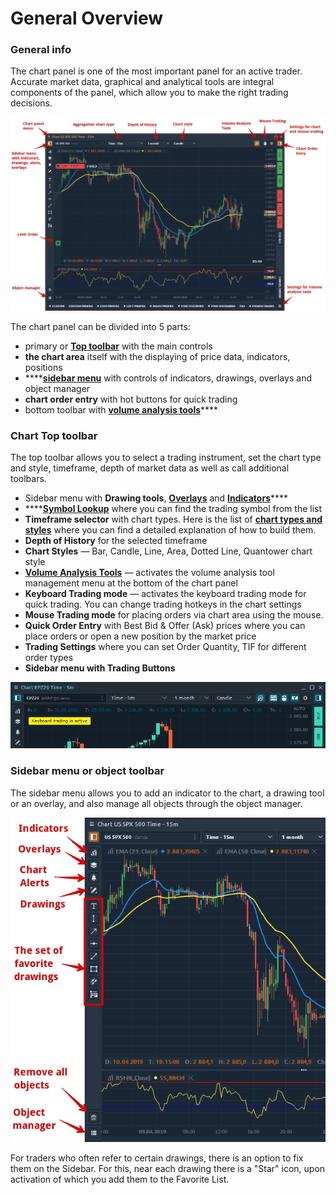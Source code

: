 # General Overview

### General info

The chart panel is one of the most important panel for an active trader. Accurate market data, graphical and analytical tools are integral components of the panel, which allow you to make the right trading decisions.

![Main parts of Chart panel in Quantower](../../.gitbook/assets/main-parts-of-chart-panel-in-quantower.png)

The chart panel can be divided into 5 parts:

* primary or [**Top toolbar**](./#chart-top-toolbar) with the main controls
* **the chart area** itself with the displaying of price data, indicators, positions
* \*\*\*\*[**sidebar menu**](./#sidebar-menu-or-object-toolbar) with controls of indicators, drawings, overlays and object manager
* **chart order entry** with hot buttons for quick trading
* bottom toolbar with [**volume analysis tools**](volume-analysis-tools/)\*\*\*\*

### Chart Top toolbar

The top toolbar allows you to select a trading instrument, set the chart type and style, timeframe, depth of market data as well as call additional toolbars.

* Sidebar menu with **Drawing tools**, [**Overlays**](chart-overlays.md) and [**Indicators**](technical-indicators/)\*\*\*\*
* \*\*\*\*[**Symbol Lookup**](../../general-settings/instruments-lookup.md) where you can find the trading symbol from the list
* **Timeframe selector** with chart types. Here is the list of [**chart types and styles**](https://help.quantower.com/analytics-panels/chart/chart-types) where you can find a detailed explanation of how to build them.
* **Depth of History** for the selected timeframe
* **Chart Styles** — Bar, Candle, Line, Area, Dotted Line, Quantower chart style
* [**Volume Analysis Tools**](volume-analysis-tools/) — activates the volume analysis tool management menu at the bottom of the chart panel
* **Keyboard Trading mode** — activates the keyboard trading mode for quick trading. You can change trading hotkeys in the chart settings
* **Mouse Trading mode** for placing orders via chart area using the mouse.
* **Quick Order Entry** with Best Bid & Offer \(Ask\) prices where you can place orders or open a new position by the market price
* **Trading Settings** where you can set Order Quantity, TIF for different order types
* **Sidebar menu with Trading Buttons**

![Primary or Top toolbar with the main controls](../../.gitbook/assets/image%20%2851%29.png)

### Sidebar menu or object toolbar

The sidebar menu allows you to add an indicator to the chart, a drawing tool or an overlay, and also manage all objects through the object manager.

![An overview of Sidebar menu with indicators, drawings and overlays](../../.gitbook/assets/chart-sidebar-menu.png)

For traders who often refer to certain drawings, there is an option to fix them on the Sidebar. For this, near each drawing there is a "Star" icon, upon activation of which you add them to the Favorite List.

